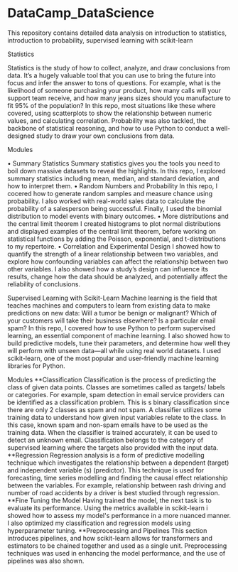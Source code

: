 # DataCamp_DataScience
This repository contains detailed data analysis on introduction to statistics, introduction to probability, supervised learning with scikit-learn

Statistics

  Statistics is the study of how to collect, analyze, and draw conclusions from data. It’s a hugely valuable tool that you can use to bring the future into focus and infer the answer to tons of questions. For example, what is the likelihood of someone purchasing your product, how many calls will your support team receive, and how many jeans sizes should you manufacture to fit 95% of the population? In this repo, most situations like these where covered, using scatterplots to show the relationship between numeric values, and calculating correlation. Probability was also tackled, the backbone of statistical reasoning, and how to use Python to conduct a well-designed study to draw your own conclusions from data.

Modules

•	Summary Statistics Summary statistics gives you the tools you need to boil down massive datasets to reveal the highlights. In this repo, I explored summary statistics including mean, median, and standard deviation, and how to interpret them.
•	Random Numbers and Probability In this repo, I cocered how to generate random samples and measure chance using probability. I also worked with real-world sales data to calculate the probability of a salesperson being successful. Finally, I used the binomial distribution to model events with binary outcomes.
•	More distributions and the central limit theorem I created histograms to plot normal distributions and displayed examples of the central limit theorem, before working on statistical functions by adding the Poisson, exponential, and t-distributions to my repertoire.
•	Correlation and Experimental Design I showed how to quantify the strength of a linear relationship between two variables, and explore how confounding variables can affect the relationship between two other variables. I also showed how a study’s design can influence its results, change how the data should be analyzed, and potentially affect the reliability of conclusions.

Supervised Learning with Scikit-Learn
  Machine learning is the field that teaches machines and computers to learn from existing data to make predictions on new data: Will a tumor be benign or malignant? Which of your customers will take their business elsewhere? Is a particular email spam? In this repo, I covered how to use Python to perform supervised learning, an essential component of machine learning. I also showed how to build predictive models, tune their parameters, and determine how well they will perform with unseen data—all while using real world datasets. I used scikit-learn, one of the most popular and user-friendly machine learning libraries for Python.

Modules
**Classification 
  Classification is the process of predicting the class of given data points. Classes are sometimes called as targets/ labels or categories. For example, spam detection in email service providers can be identified as a classification problem. This is s binary classification since there are only 2 classes as spam and not spam. A classifier utilizes some training data to understand how given input variables relate to the class. In this case, known spam and non-spam emails have to be used as the training data. When the classifier is trained accurately, it can be used to detect an unknown email. Classification belongs to the category of supervised learning where the targets also provided with the input data.
**Regression 
  Regression analysis is a form of predictive modelling technique which investigates the relationship between a dependent (target) and independent variable (s) (predictor). This technique is used for forecasting, time series modelling and finding the causal effect relationship between the variables. For example, relationship between rash driving and number of road accidents by a driver is best studied through regression.
**Fine Tuning the Model 
  Having trained the model, the next task is to evaluate its performance. Using the metrics available in scikit-learn i showed how to assess my model's performance in a more nuanced manner. I also optimized my classification and regression models using hyperparameter tuning.
**Preprocessing and Pipelines 
  This section introduces pipelines, and how scikit-learn allows for transformers and estimators to be chained together and used as a single unit. Preprocessing techniques was used in enhancing the model performance, and the use of pipelines was also shown.
